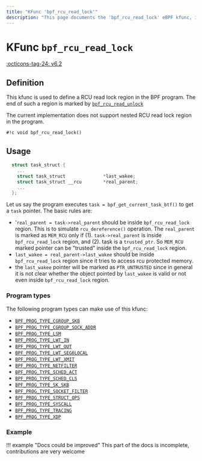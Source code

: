 ```yaml
---
title: "KFunc 'bpf_rcu_read_lock'"
description: "This page documents the 'bpf_rcu_read_lock' eBPF kfunc, including its definition, usage, program types that can use it, and examples."
---
```

# KFunc `bpf_rcu_read_lock`

<!-- [FEATURE_TAG](bpf_rcu_read_lock) -->
[:octicons-tag-24: v6.2](https://github.com/torvalds/linux/commit/9bb00b2895cbfe0ad410457b605d0a72524168c1)
<!-- [/FEATURE_TAG] -->

## Definition

This kfunc is used to define a RCU read lock region in the BPF program.
The end of such a region is marked by [`bpf_rcu_read_unlock`](bpf_rcu_read_unlock.md)

The current implementation does not support nested RCU read lock
region in the program.

<!-- [KFUNC_DEF] -->
`#!c void bpf_rcu_read_lock()`
<!-- [/KFUNC_DEF] -->

## Usage

```c
  struct task_struct {
    ...
    struct task_struct              *last_wakee;
    struct task_struct __rcu        *real_parent;
    ...
  };
```

Let us say the program executes `task = bpf_get_current_task_btf()` to get a
`task` pointer. The basic rules are:

  - '`real_parent = task->real_parent` should be inside `bpf_rcu_read_lock`
    region. This is to simulate `rcu_dereference()` operation. The
    `real_parent` is marked as `MEM_RCU` only if (1). `task->real_parent` is
    inside `bpf_rcu_read_lock` region, and (2). task is a `trusted_ptr`. So
    `MEM_RCU` marked pointer can be "trusted" inside the `bpf_rcu_read_lock` region.
  - `last_wakee = real_parent->last_wakee` should be inside `bpf_rcu_read_lock`
    region since it tries to access rcu protected memory.
  - the `last_wakee` pointer will be marked as `PTR_UNTRUSTED` since in general
    it is not clear whether the object pointed by `last_wakee` is valid or
    not even inside `bpf_rcu_read_lock` region.

### Program types

The following program types can make use of this kfunc:

<!-- [KFUNC_PROG_REF] -->
- [`BPF_PROG_TYPE_CGROUP_SKB`](../program-type/BPF_PROG_TYPE_CGROUP_SKB.md)
- [`BPF_PROG_TYPE_CGROUP_SOCK_ADDR`](../program-type/BPF_PROG_TYPE_CGROUP_SOCK_ADDR.md)
- [`BPF_PROG_TYPE_LSM`](../program-type/BPF_PROG_TYPE_LSM.md)
- [`BPF_PROG_TYPE_LWT_IN`](../program-type/BPF_PROG_TYPE_LWT_IN.md)
- [`BPF_PROG_TYPE_LWT_OUT`](../program-type/BPF_PROG_TYPE_LWT_OUT.md)
- [`BPF_PROG_TYPE_LWT_SEG6LOCAL`](../program-type/BPF_PROG_TYPE_LWT_SEG6LOCAL.md)
- [`BPF_PROG_TYPE_LWT_XMIT`](../program-type/BPF_PROG_TYPE_LWT_XMIT.md)
- [`BPF_PROG_TYPE_NETFILTER`](../program-type/BPF_PROG_TYPE_NETFILTER.md)
- [`BPF_PROG_TYPE_SCHED_ACT`](../program-type/BPF_PROG_TYPE_SCHED_ACT.md)
- [`BPF_PROG_TYPE_SCHED_CLS`](../program-type/BPF_PROG_TYPE_SCHED_CLS.md)
- [`BPF_PROG_TYPE_SK_SKB`](../program-type/BPF_PROG_TYPE_SK_SKB.md)
- [`BPF_PROG_TYPE_SOCKET_FILTER`](../program-type/BPF_PROG_TYPE_SOCKET_FILTER.md)
- [`BPF_PROG_TYPE_STRUCT_OPS`](../program-type/BPF_PROG_TYPE_STRUCT_OPS.md)
- [`BPF_PROG_TYPE_SYSCALL`](../program-type/BPF_PROG_TYPE_SYSCALL.md)
- [`BPF_PROG_TYPE_TRACING`](../program-type/BPF_PROG_TYPE_TRACING.md)
- [`BPF_PROG_TYPE_XDP`](../program-type/BPF_PROG_TYPE_XDP.md)
<!-- [/KFUNC_PROG_REF] -->

### Example

!!! example "Docs could be improved"
    This part of the docs is incomplete, contributions are very welcome

